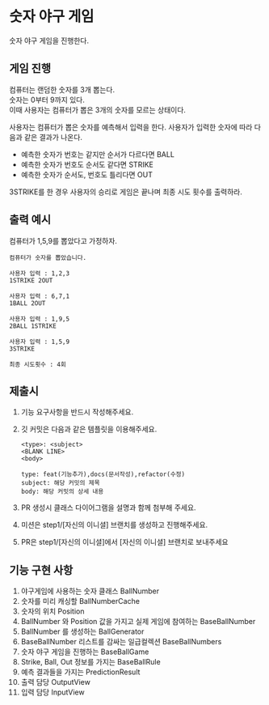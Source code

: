 # 숫자 야구 게임
숫자 야구 게임을 진행한다.

## 게임 진행
컴퓨터는 랜덤한 숫자를 3개 뽑는다.  
숫자는 0부터 9까지 있다.  
이때 사용자는 컴퓨터가 뽑은 3개의 숫자를 모르는 상태이다.

사용자는 컴퓨터가 뽑은 숫자를 예측해서 입력을 한다.
사용자가 입력한 숫자에 따라 다음과 같은 결과가 나온다.
- 예측한 숫자가 번호는 같지만 순서가 다르다면 BALL
- 예측한 숫자가 번호도 순서도 같다면 STRIKE
- 예측한 숫자가 순서도, 번호도 틀리다면 OUT

3STRIKE를 한 경우 사용자의 승리로 게임은 끝나며 최종 시도 횟수를 출력하라. 

## 출력 예시
컴퓨터가 1,5,9를 뽑았다고 가정하자.
```
컴퓨터가 숫자를 뽑았습니다.

사용자 입력 : 1,2,3
1STRIKE 2OUT

사용자 입력 : 6,7,1
1BALL 2OUT

사용자 입력 : 1,9,5
2BALL 1STRIKE

사용자 입력 : 1,5,9
3STRIKE

최종 시도횟수 : 4회
```



## 제출시

1. 기능 요구사항을 반드시 작성해주세요.

2. 깃 커밋은 다음과 같은 템플릿을 이용해주세요.

   ```
   <type>: <subject>
   <BLANK LINE>
   <body>
   
   type: feat(기능추가),docs(문서작성),refactor(수정)
   subject: 해당 커밋의 제목
   body: 해당 커밋의 상세 내용
   ```

3. PR 생성시 클래스 다이어그램을 설명과 함께 첨부해 주세요.

4. 미션은 step1/[자신의 이니셜] 브랜치를 생성하고 진행해주세요.

5. PR은 step1/[자신의 이니셜]에서 [자신의 이니셜] 브랜치로 보내주세요

## 기능 구현 사항
1. 야구게임에 사용하는 숫자 클래스 BallNumber
2. 숫자를 미리 캐싱할 BallNumberCache
3. 숫자의 위치 Position
4. BallNumber 와 Position 값을 가지고 실제 게임에 참여하는 BaseBallNumber
5. BallNumber 를 생성하는 BallGenerator
6. BaseBallNumber 리스트를 감싸는 일급컬렉션 BaseBallNumbers
7. 숫자 야구 게임을 진행하는 BaseBallGame
8. Strike, Ball, Out 정보를 가지는 BaseBallRule
9. 예측 결과들을 가지는 PredictionResult
10. 출력 담당 OutputView
11. 입력 담당 InputView


